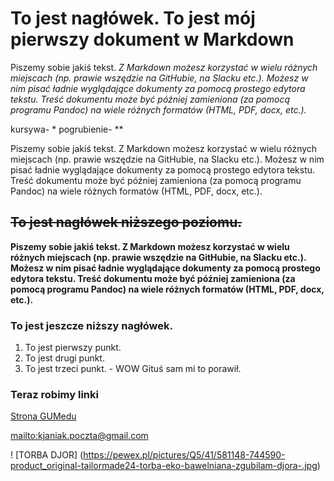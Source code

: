 # To jest nagłówek. To jest mój pierwszy dokument w Markdown

Piszemy sobie jakiś tekst. *Z Markdown możesz korzystać w wielu różnych miejscach (np. prawie wszędzie na GitHubie, na Slacku etc.). Możesz w nim pisać ładnie wyglądające dokumenty za pomocą prostego edytora tekstu. Treść dokumentu może być później zamieniona (za pomocą programu Pandoc) na wiele różnych formatów (HTML, PDF, docx, etc.).*

kursywa- *
pogrubienie- **

Piszemy sobie jakiś tekst. Z Markdown możesz korzystać w wielu różnych miejscach (np. prawie wszędzie na GitHubie, na Slacku etc.). Możesz w nim pisać ładnie wyglądające dokumenty za pomocą prostego edytora tekstu. Treść dokumentu może być później zamieniona (za pomocą programu Pandoc) na wiele różnych formatów (HTML, PDF, docx, etc.).

## ~~To jest nagłówek niższego poziomu.~~

**Piszemy sobie jakiś tekst. Z Markdown możesz korzystać w wielu różnych miejscach (np. prawie wszędzie na GitHubie, na Slacku etc.). Możesz w nim pisać ładnie wyglądające dokumenty za pomocą prostego edytora tekstu. Treść dokumentu może być później zamieniona (za pomocą programu Pandoc) na wiele różnych formatów (HTML, PDF, docx, etc.).**

### To jest jeszcze niższy nagłówek. 

1. To jest pierwszy punkt.
2. To jest drugi punkt.
2. To jest trzeci punkt. - WOW Gituś sam mi to porawił. 

### Teraz robimy linki 
[Strona GUMedu](http://gumed.edu.pl)

<mailto:kjaniak.poczta@gmail.com>

! [TORBA DJOR] (https://pewex.pl/pictures/Q5/41/581148-744590-product_original-tailormade24-torba-eko-bawelniana-zgubilam-djora-.jpg)
